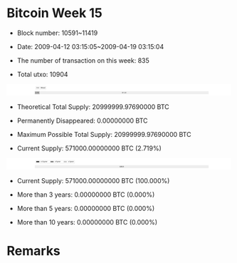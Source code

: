 # Bitcoin Week 15

- Block number: 10591~11419

- Date: 2009-04-12 03:15:05~2009-04-19 03:15:04

- The number of transaction on this week: 835

- Total utxo: 10904

![](../images/mined_week15.png)

- Theoretical Total Supply: 20999999.97690000 BTC

- Permanently Disappeared: 0.00000000 BTC

- Maximum Possible Total Supply: 20999999.97690000 BTC

- Current Supply: 571000.00000000 BTC (2.719%)

![](../images/year_week15.png)


- Current Supply: 571000.00000000 BTC (100.000%)

- More than 3 years: 0.00000000 BTC (0.000%)

- More than 5 years: 0.00000000 BTC (0.000%)

- More than 10 years: 0.00000000 BTC (0.000%)

# Remarks

